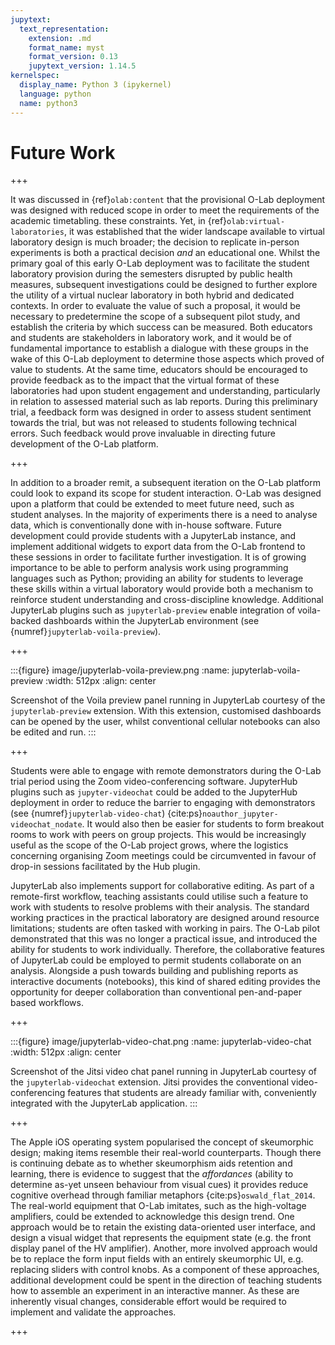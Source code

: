 ```yaml
---
jupytext:
  text_representation:
    extension: .md
    format_name: myst
    format_version: 0.13
    jupytext_version: 1.14.5
kernelspec:
  display_name: Python 3 (ipykernel)
  language: python
  name: python3
---
```


# Future Work

+++

It was discussed in {ref}`olab:content` that the provisional O-Lab deployment was designed with reduced scope in order to meet the requirements of the academic timetabling. these constraints. Yet, in {ref}`olab:virtual-laboratories`, it was established that the wider landscape available to virtual laboratory design is much broader; the decision to replicate in-person experiments is both a practical decision _and_ an educational one. Whilst the primary goal of this early O-Lab deployment was to facilitate the student laboratory provision during the semesters disrupted by public health measures, subsequent investigations could be designed to further explore the utility of a virtual nuclear laboratory in both hybrid and dedicated contexts. In order to evaluate the value of such a proposal, it would be necessary to predetermine the scope of a subsequent pilot study, and establish the criteria by which success can be measured. Both educators and students are stakeholders in laboratory work, and it would be of fundamental importance to establish a dialogue with these groups in the wake of this O-Lab deployment to determine those aspects which proved of value to students. At the same time, educators should be encouraged to provide feedback as to the impact that the virtual format of these laboratories had upon student engagement and understanding, particularly in relation to assessed material such as lab reports. During this preliminary trial, a feedback form was designed in order to assess student sentiment towards the trial, but was not released to students following technical errors. Such feedback would prove invaluable in directing future development of the O-Lab platform.

+++

In addition to a broader remit, a subsequent iteration on the O-Lab platform could look to expand its scope for student interaction. O-Lab was designed upon a platform that could be extended to meet future need, such as student analyses. In the majority of experiments there is a need to analyse data, which is conventionally done with in-house software. Future development could provide students with a JupyterLab instance, and implement additional widgets to export data from the O-Lab frontend to these sessions in order to facilitate further investigation. It is of growing importance to be able to perform analysis work using programming languages such as Python; providing an ability for students to leverage these skills within a virtual laboratory would provide both a mechanism to reinforce student understanding and cross-discipline knowledge. Additional JupyterLab plugins such as `jupyterlab-preview` enable integration of voila-backed dashboards within the JupyterLab environment (see {numref}`jupyterlab-voila-preview`).

+++

:::{figure} image/jupyterlab-voila-preview.png
:name: jupyterlab-voila-preview
:width: 512px
:align: center

Screenshot of the Voila preview panel running in JupyterLab courtesy of the `jupyterlab-preview` extension. With this extension, customised dashboards can be opened by the user, whilst conventional cellular notebooks can also be edited and run.
:::

+++

Students were able to engage with remote demonstrators during the O-Lab trial period using the Zoom video-conferencing software. JupyterHub plugins such as `jupyter-videochat` could be added to the JupyterHub deployment in order to reduce the barrier to engaging with demonstrators (see {numref}`jupyterlab-video-chat`) {cite:ps}`noauthor_jupyter-videochat_nodate`. It would also then be easier for students to form breakout rooms to work with peers on group projects. This would be increasingly useful as the scope of the O-Lab project grows, where the logistics concerning organising Zoom meetings could be circumvented in favour of drop-in sessions facilitated by the Hub plugin.

JupyterLab also implements support for collaborative editing. As part of a remote-first workflow, teaching assistants could utilise such a feature to work with students to resolve problems with their analysis. The standard working practices in the practical laboratory are designed around resource limitations; students are often tasked with working in pairs. The O-Lab pilot demonstrated that this was no longer a practical issue, and introduced the ability for students to work individually. Therefore, the collaborative features of JupyterLab could be employed to permit students collaborate on an analysis. Alongside a push towards building and publishing reports as interactive documents (notebooks), this kind of shared editing provides the opportunity for deeper collaboration than conventional pen-and-paper based workflows.

+++

:::{figure} image/jupyterlab-video-chat.png
:name: jupyterlab-video-chat
:width: 512px
:align: center

Screenshot of the Jitsi video chat panel running in JupyterLab courtesy of the `jupyterlab-videochat` extension. Jitsi provides the conventional video-conferencing features that students are already familiar with, conveniently integrated with the JupyterLab application. 
:::

+++

The Apple iOS operating system popularised the concept of skeumorphic design; making items resemble their real-world counterparts. Though there is continuing debate as to whether skeumorphism aids retention and learning, there is evidence to suggest that the _affordances_ (ability to determine as-yet unseen behaviour from visual cues) it provides reduce cognitive overhead through familiar metaphors {cite:ps}`oswald_flat_2014`. The real-world equipment that O-Lab imitates, such as the high-voltage amplifiers, could be extended to acknowledge this design trend. One approach would be to retain the existing data-oriented user interface, and design a visual widget that represents the equipment state (e.g. the front display panel of the HV amplifier). Another, more involved approach would be to replace the form input fields with an entirely skeumorphic UI, e.g. replacing sliders with control knobs. As a component of these approaches, additional development could be spent in the direction of teaching students how to assemble an experiment in an interactive manner. As these are inherently visual changes, considerable effort would be required to implement and validate the approaches.

+++

<!-- - Jitsi integration
- JupyterLab breakout
- Collaborative JupyterHub
- skeumorphism with UX, or skeumorphic view of sliders?
- Dead time -->
